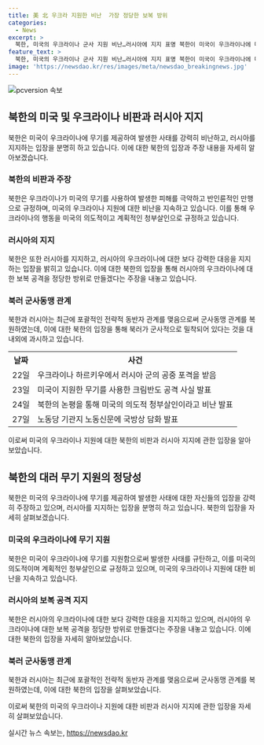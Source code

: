 ```yaml
---
title: 美 北 우크라 지원한 비난  가장 정당한 보복 방위
categories:
  - News
excerpt: >
  북한, 미국의 우크라이나 군사 지원 비난…러시아에 지지 표명 북한이 미국이 우크라이나에 대한 무기 지원에 대한 비난을 이어가며 러시아를 지지했다. 노동신문을 통해 발표된 담화에서는 무기 지원을 통한 미국의 의도적 청부살인이라며 보복 공격을 정당화했다. 북한이 러시아를 지원하고 있다는 메시지를 강조하며 군사적으로 밀착했다는 의도가 엿보인다. 정상회담 이후 군사동맹 관계를 복원한 북한과 러시아의 관계가 강화되고 있는 것으로 평가된다. 요약문에서는 북한의 미국 비난과 러시아 지지에 대한 내용을 중심으로 강조함으로써 사람들의 이목을 사로잡을 수 있을 것이다.
feature_text: >
  북한, 미국의 우크라이나 군사 지원 비난…러시아에 지지 표명 북한이 미국이 우크라이나에 대한 무기 지원에 대한 비난을 이어가며 러시아를 지지했다. 노동신문을 통해 발표된 담화에서는 무기 지원을 통한 미국의 의도적 청부살인이라며 보복 공격을 정당화했다. 북한이 러시아를 지원하고 있다는 메시지를 강조하며 군사적으로 밀착했다는 의도가 엿보인다. 정상회담 이후 군사동맹 관계를 복원한 북한과 러시아의 관계가 강화되고 있는 것으로 평가된다. 요약문에서는 북한의 미국 비난과 러시아 지지에 대한 내용을 중심으로 강조함으로써 사람들의 이목을 사로잡을 수 있을 것이다.
image: 'https://newsdao.kr/res/images/meta/newsdao_breakingnews.jpg'
---
```


<p><img src="https://newsdao.kr/res/images/meta/newsdao_breakingnews.jpg" alt="pcversion 속보" /></p>

<h2 data-ke-size="size26">북한의 미국 및 우크라이나 비판과 러시아 지지</h2>

<p data-ke-size="size16">북한은 미국이 우크라이나에 무기를 제공하여 발생한 사태를 강력히 비난하고, 러시아를 지지하는 입장을 분명히 하고 있습니다. 이에 대한 북한의 입장과 주장 내용을 자세히 알아보겠습니다.</p>

<h3>북한의 비판과 주장</h3>

<p data-ke-size="size16">북한은 우크라이나가 미국의 무기를 사용하여 발생한 피해를 극악하고 반인륜적인 만행으로 규정하며, 미국의 우크라이나 지원에 대한 비난을 지속하고 있습니다. 이를 통해 우크라이나의 행동을 미국의 의도적이고 계획적인 청부살인으로 규정하고 있습니다.</p>

<h3>러시아의 지지</h3>

<p data-ke-size="size16">북한은 또한 러시아를 지지하고, 러시아의 우크라이나에 대한 보다 강력한 대응을 지지하는 입장을 밝히고 있습니다. 이에 대한 북한의 입장을 통해 러시아의 우크라이나에 대한 보복 공격을 정당한 방위로 만들겠다는 주장을 내놓고 있습니다.</p>

<h3>북러 군사동맹 관계</h3>

<p data-ke-size="size16">북한과 러시아는 최근에 포괄적인 전략적 동반자 관계를 맺음으로써 군사동맹 관계를 복원하였는데, 이에 대한 북한의 입장을 통해 북러가 군사적으로 밀착되어 있다는 것을 대내외에 과시하고 있습니다.</p>

<table>
    <tr>
        <th>날짜</th>
        <th>사건</th>
    </tr>
    <tr>
        <td>22일</td>
        <td>우크라이나 하르키우에서 러시아 군의 공중 포격을 받음</td>
    </tr>
    <tr>
        <td>23일</td>
        <td>미국이 지원한 무기를 사용한 크림반도 공격 사실 발표</td>
    </tr>
    <tr>
        <td>24일</td>
        <td>북한의 논평을 통해 미국의 의도적 청부살인이라고 비난 발표</td>
    </tr>
    <tr>
        <td>27일</td>
        <td>노동당 기관지 노동신문에 국방상 담화 발표</td>
    </tr>
</table>

<p data-ke-size="size16">이로써 미국의 우크라이나 지원에 대한 북한의 비판과 러시아 지지에 관한 입장을 알아보았습니다.</p>

<h2 data-ke-size="size26">북한의 대러 무기 지원의 정당성</h2>

<p data-ke-size="size16">북한은 미국의 우크라이나에 무기를 제공하여 발생한 사태에 대한 자신들의 입장을 강력히 주장하고 있으며, 러시아를 지지하는 입장을 분명히 하고 있습니다. 북한의 입장을 자세히 살펴보겠습니다.</p>

<h3>미국의 우크라이나에 무기 지원</h3>

<p data-ke-size="size16">북한은 미국이 우크라이나에 무기를 지원함으로써 발생한 사태를 규탄하고, 이를 미국의 의도적이며 계획적인 청부살인으로 규정하고 있으며, 미국의 우크라이나 지원에 대한 비난을 지속하고 있습니다.</p>

<h3>러시아의 보복 공격 지지</h3>

<p data-ke-size="size16">북한은 러시아의 우크라이나에 대한 보다 강력한 대응을 지지하고 있으며, 러시아의 우크라이나에 대한 보복 공격을 정당한 방위로 만들겠다는 주장을 내놓고 있습니다. 이에 대한 북한의 입장을 자세히 알아보았습니다.</p>

<h3>북러 군사동맹 관계</h3>

<p data-ke-size="size16">북한과 러시아는 최근에 포괄적인 전략적 동반자 관계를 맺음으로써 군사동맹 관계를 복원하였는데, 이에 대한 북한의 입장을 살펴보았습니다.</p>

<p data-ke-size="size16">이로써 북한의 미국의 우크라이나 지원에 대한 비판과 러시아 지지에 관한 입장을 자세히 살펴보았습니다.</p>
실시간 뉴스 속보는, <a href="https://newsdao.kr" rel="dofollow">https://newsdao.kr</a>


